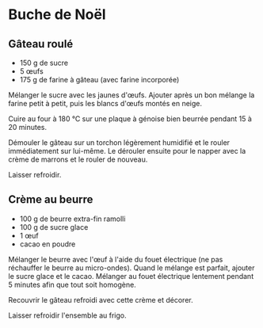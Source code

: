 # Buche de Noël

## Gâteau roulé
* 150 g de sucre
* 5 œufs
* 175 g de farine à gâteau (avec farine incorporée)

Mélanger le sucre avec les jaunes d'œufs. Ajouter après un bon mélange la farine petit à petit, puis les blancs d'œufs montés en neige.

Cuire au four à 180 °C sur une plaque à génoise bien beurrée pendant 15 à 20 minutes.

Démouler le gâteau sur un torchon légèrement humidifié et le rouler immédiatement sur lui-même. Le dérouler ensuite pour le napper avec la crème de marrons et le rouler de nouveau.

Laisser refroidir.

## Crème au beurre
* 100 g de beurre extra-fin ramolli
* 100 g de sucre glace
* 1 œuf
* cacao en poudre

Mélanger le beurre avec l'œuf à l'aide du fouet électrique (ne pas réchauffer le beurre au micro-ondes). Quand le mélange est parfait, ajouter le sucre glace et le cacao. Mélanger au fouet électrique lentement pendant 5 minutes afin que tout soit homogène.

Recouvrir le gâteau refroidi avec cette crème et décorer.

Laisser refroidir l'ensemble au frigo.

